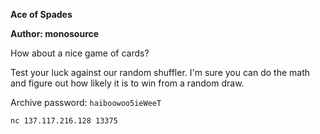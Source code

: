 **Ace of Spades**

**Author: monosource**

How about a nice game of cards?

Test your luck against our random shuffler. I'm sure you can do the math and figure out how likely it is to win from a random draw.

Archive password: `haiboowoo5ieWeeT`

`nc 137.117.216.128 13375`
